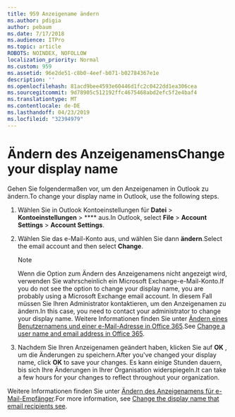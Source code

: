 ```yaml
---
title: 959 Anzeigename ändern
ms.author: pdigia
author: pebaum
ms.date: 7/17/2018
ms.audience: ITPro
ms.topic: article
ROBOTS: NOINDEX, NOFOLLOW
localization_priority: Normal
ms.custom: 959
ms.assetid: 96e2de51-c8b0-4eef-b071-b02784367e1e
description: ''
ms.openlocfilehash: 81acd9bee4593e60446d1fc2c0422dd1ea306cea
ms.sourcegitcommit: 9d78905c512192ffc4675468abd2efc5f2e4baf4
ms.translationtype: MT
ms.contentlocale: de-DE
ms.lasthandoff: 04/23/2019
ms.locfileid: "32394979"
---
```

# <a name="change-your-display-name"></a><span data-ttu-id="acf22-102">Ändern des Anzeigenamens</span><span class="sxs-lookup"><span data-stu-id="acf22-102">Change your display name</span></span>
  
<span data-ttu-id="acf22-103">Gehen Sie folgendermaßen vor, um den Anzeigenamen in Outlook zu ändern.</span><span class="sxs-lookup"><span data-stu-id="acf22-103">To change your display name in Outlook, use the following steps.</span></span>
  
1. <span data-ttu-id="acf22-104">Wählen Sie in Outlook Kontoeinstellungen für **Datei** \> **Kontoeinstellungen** \> \*\*\*\* aus.</span><span class="sxs-lookup"><span data-stu-id="acf22-104">In Outlook, select **File** \> **Account Settings** \> **Account Settings**.</span></span>
    
2. <span data-ttu-id="acf22-105">Wählen Sie das e-Mail-Konto aus, und wählen Sie dann **ändern**.</span><span class="sxs-lookup"><span data-stu-id="acf22-105">Select the email account and then select **Change**.</span></span>
    
    > [!NOTE]
    > <span data-ttu-id="acf22-106">Wenn die Option zum Ändern des Anzeigenamens nicht angezeigt wird, verwenden Sie wahrscheinlich ein Microsoft Exchange-e-Mail-Konto.</span><span class="sxs-lookup"><span data-stu-id="acf22-106">If you do not see the option to change your display name, you are probably using a Microsoft Exchange email account.</span></span> <span data-ttu-id="acf22-107">In diesem Fall müssen Sie Ihren Administrator kontaktieren, um den Anzeigenamen zu ändern.</span><span class="sxs-lookup"><span data-stu-id="acf22-107">In this case, you need to contact your administrator to change your display name.</span></span> <span data-ttu-id="acf22-108">Weitere Informationen finden Sie unter [Ändern eines Benutzernamens und einer e-Mail-Adresse in Office 365](https://support.office.com/article/fb5ac074-e203-4e1f-9843-b9d1a3e03297.aspx).</span><span class="sxs-lookup"><span data-stu-id="acf22-108">See [Change a user name and email address in Office 365](https://support.office.com/article/fb5ac074-e203-4e1f-9843-b9d1a3e03297.aspx).</span></span> 
  
3. <span data-ttu-id="acf22-109">Nachdem Sie Ihren Anzeigenamen geändert haben, klicken Sie auf **OK** , um die Änderungen zu speichern.</span><span class="sxs-lookup"><span data-stu-id="acf22-109">After you've changed your display name, click **OK** to save your changes.</span></span> <span data-ttu-id="acf22-110">Es kann einige Stunden dauern, bis sich Ihre Änderungen in Ihrer Organisation widerspiegeln.</span><span class="sxs-lookup"><span data-stu-id="acf22-110">It can take a few hours for your changes to reflect throughout your organization.</span></span> 
    
<span data-ttu-id="acf22-111">Weitere Informationen finden Sie unter [Ändern des Anzeigenamens für e-Mail-Empfänger](https://support.office.com/article/2b53331a-ba2a-4803-88dc-ac9fe376c8a9.aspx).</span><span class="sxs-lookup"><span data-stu-id="acf22-111">For more information, see [Change the display name that email recipients see](https://support.office.com/article/2b53331a-ba2a-4803-88dc-ac9fe376c8a9.aspx).</span></span>
  

